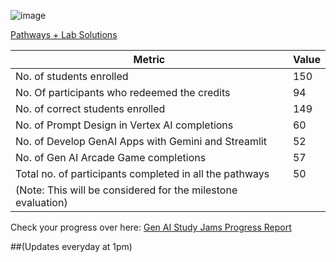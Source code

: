 ![image](https://github.com/gdscsies/GenAI-Study-Jams/assets/169880752/f3c77d86-9c68-4336-b82f-43215a729265)

[Pathways + Lab Solutions](https://docs.google.com/document/d/1YQ8tCVW9gBWFjuik1TRm4o1edv4lnuFLmC6lzfQB29E/edit)

| Metric                                                 | Value |
|--------------------------------------------------------|-------|
| No. of students enrolled                               | 150   |
| No. Of participants who redeemed the credits           | 94    |
| No. of correct students enrolled                       | 149   |
| No. of Prompt Design in Vertex AI completions          | 60    |
| No. of Develop GenAI Apps with Gemini and Streamlit    | 52    |
| No. of Gen AI Arcade Game completions                  | 57    |
| Total no. of participants completed in all the pathways| 50    | 
|(Note: This will be considered for the milestone evaluation)    |


Check your progress over here: 
[Gen AI Study Jams Progress Report](https://docs.google.com/spreadsheets/d/1gibgjJc6bTCKf2KufG9zS8EcuOvxZYjFlHEZTLlJMpA/edit?usp=sharing)


##(Updates everyday at 1pm)
